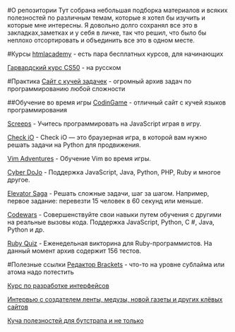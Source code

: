 #О репозитории
Тут собрана небольшая подборка материалов и всяких полезностей по различным темам, которые я хотел бы изучить и которые мне интересны. Я довольно долго сохранял все это в закладках,заметках и у себя в личке, так что решил, что было бы неплохо отсортировать и объединить все это в одном месте.

#Курсы
[htmlacademy](https://htmlacademy.ru/program) - есть пара бесплатных курсов, для начинающих

[Гарвардский курс CS50](http://javarush.ru/cs50.html) - на русском

#Практика
[Сайт с кучей задачек](https://acmp.ru) - огромный архив задач по программированию любой сложности

##Обучение во время игры
[CodinGame](https://www.codingame.com/) - отличный сайт с кучей языков программирования

[Screeps](https://screeps.com/) - Учитесь программировать на JavaScript играя в игру. 

[Check iO](https://checkio.org/) - Check iO — это браузерная игра, в которой вам нужно решать задачи на Python для продвижения. 

[Vim Adventures](http://vim-adventures.com/) - Обучение Vim во время игры. 

[Cyber DoJo](http://www.cyber-dojo.org/) - Поддержка JavaScript, Java, Python, PHP, Ruby и многое другое. 

[Elevator Saga](http://play.elevatorsaga.com/) - Решать сложные задачи, шаг за шагом. Например, первое задание: перевезти 15 человек в 60 секунд или меньше. 

[Codewars](http://www.codewars.com/) - Совершенствуйте свои навыки путем обучения с другими на реальные вызовы кода. Поддержка JavaScript, Python, C #, Java, Python и др. 

[Ruby Quiz](http://rubyquiz.com/) - Еженедельная викторина для Ruby-программистов. На данный момент архив содержит 156 тестов. 

#Полезные ссылки
[Редактор Brackets](https://www.youtube.com/watch?v=O3_gus8nb0Q&index=1&list=PLPpaecEYRC8bGw3oj3ecnPjSe09r4bPyo) - что-то на уровне сублайма или атома надо потестить

[Курс по разработке интерфейсов](https://vk.com/wall-54530371_96286)

[Интервью с создателем ленты, медузы, новой газеты и других клёвых сайтов](http://www.the-village.ru/village/business/got-success/250267-gladkih)

[Куча полезностей для бутстрапа и не только](https://toster.ru/q/175801)

